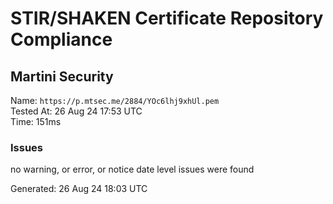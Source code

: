# STIR/SHAKEN Certificate Repository Compliance

## Martini Security

Name: `https://p.mtsec.me/2884/YOc6lhj9xhUl.pem`\
Tested At: 26 Aug 24 17:53 UTC\
Time: 151ms

### Issues

no warning, or error, or notice date level issues were found

Generated: 26 Aug 24 18:03 UTC